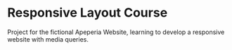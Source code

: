 # Responsive Layout Course

Project for the fictional Apeperia Website, learning to develop a responsive website with media queries.
